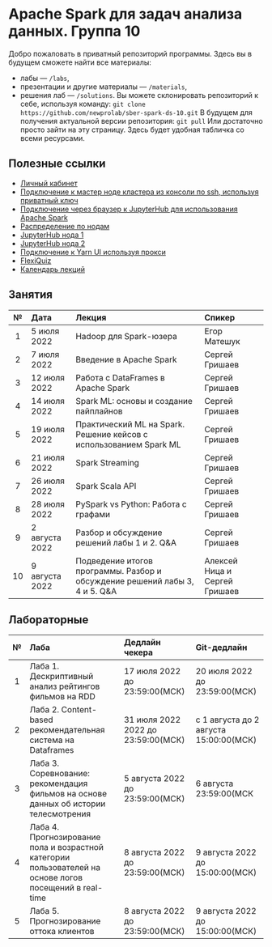 # Apache Spark для задач анализа данных. Группа 10
Добро пожаловать в приватный репозиторий программы. Здесь вы в будущем сможете найти все материалы:
- лабы — `/labs`,
- презентации и другие материалы — `/materials`,
- решения лаб — `/solutions`.
Вы можете склонировать репозиторий к себе, используя команду:
`git clone https://github.com/newprolab/sber-spark-ds-10.git`
В будущем для получения актуальной версии репозитория:
`git pull`
Или достаточно просто зайти на эту страницу. Здесь будет удобная табличка со всеми ресурсами.

## Полезные ссылки
- [Личный кабинет](https://lk-spark.newprolab.com/)
- [Подключение к мастер ноде кластера из консоли по ssh, используя приватный ключ](ssh.md)
- [Подключение через браузер к JupyterHub для использования Apache Spark](jupyter.md)
- [Распределение по нодам](Table_Users_Masters.md)
- [JupyterHub нода 1](https://spark-master-4.newprolab.com)
- [JupyterHub нода 2](https://spark-master-5.newprolab.com)
- [Подключение к Yarn UI используя прокси](proxy.md)
- [FlexiQuiz](https://www.flexiquiz.com)
- [Календарь лекций](https://calendar.google.com/calendar/embed?src=c_utptfns760la9tvcbnb06ddq4o%40group.calendar.google.com&ctz=Europe%2FMoscow)

## Занятия
| № | Дата | Лекция | Спикер |
| :---: | :--- | :--- | :--- |
| 1 | 5 июля 2022 | Hadoop для Spark-юзера | Егор Матешук |
| 2 | 7 июля 2022 | Введение в Apache Spark  | Сергей Гришаев |
| 3 | 12 июля 2022 | Работа с DataFrames в Apache Spark | Сергей Гришаев |
| 4 | 14 июля 2022 | Spark ML: основы и создание пайплайнов | Сергей Гришаев |
| 5 | 19 июля 2022 | Практический ML на Spark. Решение кейсов с использованием Spark ML | Сергей Гришаев |
| 6 | 21 июля 2022 | Spark Streaming | Сергей Гришаев  |
| 7 | 26 июля 2022 | Spark Scala API | Сергей Гришаев |
| 8 | 28 июля 2022 | PySpark vs Python: Работа с графами | Сергей Гришаев |
| 9 | 2 августа 2022| Разбор и обсуждение решений лабы 1 и 2. Q&A | Сергей Гришаев |
| 10 | 9 августа 2022 | Подведение итогов программы. Разбор и обсуждение решений лабы 3, 4 и 5. Q&A | Алексей Ница и Сергей Гришаев |


## Лабораторные
| № | Лаба | Дедлайн чекера                     | Git-дедлайн                            |
| :---: | :--- |:-----------------------------------|:---------------------------------------|
| 1 | Лаба 1. Дескриптивный анализ рейтингов фильмов на RDD | 17 июля 2022 до 23:59:00(МСК)      | 20 июля 2022 до 23:59:00(МСК)          |
| 2 | Лаба 2. Content-based рекомендательная система на Dataframes | 31 июля 2022 2022 до 23:59:00(МСК) | c 1 августа до 2 августа 15:00:00(МСК) |
| 3 | Лаба 3. Соревнование: рекомендация фильмов на основе данных об истории телесмотрения | 5 августа 2022 до 23:59:00(МСК)    | 6 августа 23:59:00(МСК                 |
| 4 | Лаба 4. Прогнозирование пола и возрастной категории пользователей на основе логов посещений в real-time | 8 августа 2022 до 23:59:00(МСК)    | 9 августа 2022 до 15:00:00(МСК)        |
| 5 | Лаба 5. Прогнозирование оттока клиентов | 8 августа 2022 до 23:59:00(МСК)    | 9 августа 2022 до 15:00:00(МСК)        |
